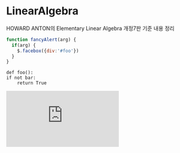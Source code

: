 <script type="text/javascript" src="http://cdn.mathjax.org/mathjax/latest/MathJax.js?config=default"></script>

# LinearAlgebra
HOWARD ANTON의 Elementary Linear Algebra 개정7판 기준 내용 정리
```javascript
function fancyAlert(arg) {
  if(arg) {
    $.facebox({div:'#foo'})
  }
}
```
    
    def foo():
    if not bar:
        return True
        
![equation](http://www.sciweavers.org/tex2img.php?eq=1%2Bsin%28mc%5E2%29&bc=White&fc=Black&im=jpg&fs=12&ff=arev&edit=)
